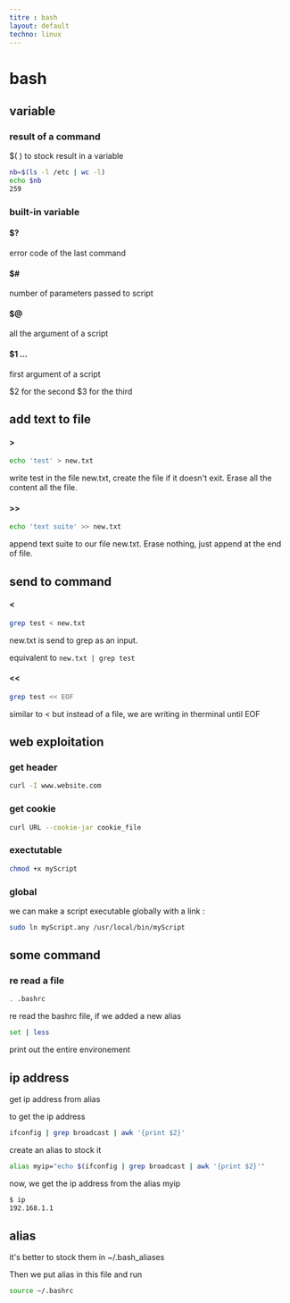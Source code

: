 ```yaml
---
titre : bash
layout: default
techno: linux
---
```


# bash

## variable

### result of a command

$( <cmd> ) to stock result in a variable

```bash
nb=$(ls -l /etc | wc -l)
echo $nb
259
```

### built-in variable

#### $?
error code of the last command

#### $#
number of parameters passed to script

#### $@
all the argument of a script 

#### $1 ...
first argument of a script

$2 for the second
$3 for the third

## add text to file

#### >
```bash
echo 'test' > new.txt
```
write test in the file new.txt, create the file if it doesn't exit. Erase all the content all the file.

#### >>
```bash
echo 'text suite' >> new.txt
```

append text suite to our file new.txt. Erase nothing, just append at the end of file.

## send to command

#### <
```bash
grep test < new.txt
```
new.txt is send to grep as an input.

equivalent to `new.txt | grep test`

#### <<
```bash
grep test << EOF
```

similar to < but instead of a file, we are writing in therminal until EOF


## web exploitation

### get header

```bash
curl -I www.website.com
```

### get cookie

```bash
curl URL --cookie-jar cookie_file
```


### exectutable
```bash
chmod +x myScript
```

### global
we can make a script executable globally with a link :
```bash
sudo ln myScript.any /usr/local/bin/myScript
```

## some command

### re read a file
```bash
. .bashrc
```
re read the bashrc file, if we added a new alias

```bash
set | less
```
print out the entire environement

## ip address
get ip address from alias

to get the ip address
```bash
ifconfig | grep broadcast | awk '{print $2}'
```

create an alias to stock it
```bash
alias myip="echo $(ifconfig | grep broadcast | awk '{print $2}'"
```

now, we get the ip address from the alias myip
```bash
$ ip
192.168.1.1
```

## alias
it's better to stock them in ~/.bash_aliases

Then we put alias in this file and run 
```bash
source ~/.bashrc
```
